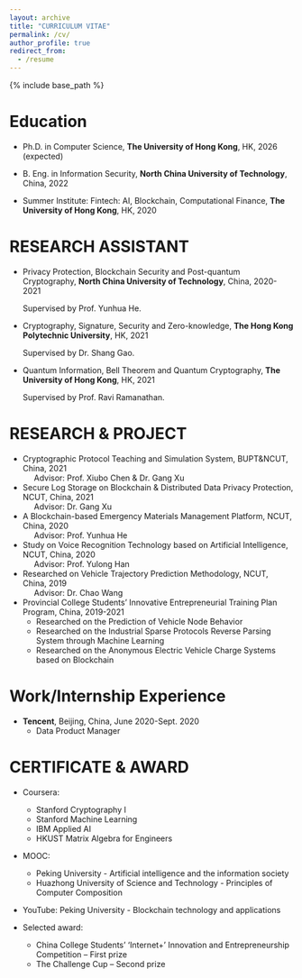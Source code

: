 ```yaml
---
layout: archive
title: "CURRICULUM VITAE"
permalink: /cv/
author_profile: true
redirect_from:
  - /resume
---
```


{% include base_path %}

Education
======
* Ph.D. in Computer Science, **The University of Hong Kong**, HK, 2026 (expected)

* B. Eng. in Information Security, **North China University of Technology**, China, 2022
                                                                 
* Summer Institute: Fintech: AI, Blockchain, Computational Finance, **The University of Hong Kong**, HK, 2020


RESEARCH ASSISTANT
======
* Privacy Protection, Blockchain Security and Post-quantum Cryptography, **North China University of Technology**, China, 2020-2021

  Supervised by Prof. Yunhua He.

* Cryptography, Signature, Security and Zero-knowledge, **The Hong Kong Polytechnic University**, HK, 2021

  Supervised by Dr. Shang Gao.

* Quantum Information, Bell Theorem and Quantum Cryptography, **The University of Hong Kong**, HK, 2021

  Supervised by Prof. Ravi Ramanathan.

RESEARCH & PROJECT
======
 * Cryptographic Protocol Teaching and Simulation System, BUPT&NCUT, China, 2021  
  &nbsp;&nbsp;&nbsp;&nbsp;&nbsp;Advisor: Prof. Xiubo Chen & Dr. Gang Xu  
 * Secure Log Storage on Blockchain & Distributed Data Privacy Protection, NCUT, China, 2021  
  &nbsp;&nbsp;&nbsp;&nbsp;&nbsp;Advisor: Dr. Gang Xu  
*  A Blockchain-based Emergency Materials Management Platform, NCUT, China, 2020  
  &nbsp;&nbsp;&nbsp;&nbsp;&nbsp;Advisor: Prof. Yunhua He  
*  Study on Voice Recognition Technology based on Artificial Intelligence, NCUT, China, 2020  
  &nbsp;&nbsp;&nbsp;&nbsp;&nbsp;Advisor: Prof. Yulong Han  
*  Researched on Vehicle Trajectory Prediction Methodology, NCUT, China, 2019  
  &nbsp;&nbsp;&nbsp;&nbsp;&nbsp;Advisor: Dr. Chao Wang  
* Provincial College Students’ Innovative Entrepreneurial Training Plan Program, China, 2019-2021  
  *   Researched on the Prediction of Vehicle Node Behavior                                                        
  *   Researched on the Industrial Sparse Protocols Reverse Parsing System through Machine Learning  
  *   Researched on the Anonymous Electric Vehicle Charge Systems based on Blockchain

Work/Internship Experience
======
  *  **Tencent**, Beijing, China, June 2020-Sept. 2020  
      *    Data Product Manager


CERTIFICATE & AWARD 
======
* Coursera:
   * Stanford Cryptography I  
   * Stanford Machine Learning
   * IBM Applied AI 
   * HKUST Matrix Algebra for Engineers

* MOOC: 
    *   Peking University - Artificial intelligence and the information society
    *   Huazhong University of Science and Technology - Principles of Computer Composition


* YouTube: Peking University - Blockchain technology and applications
 


* Selected award:
    *  China College Students’ ‘Internet+’ Innovation and Entrepreneurship Competition – First prize
    *  The Challenge Cup – Second prize


